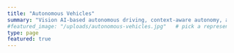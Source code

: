 ```yaml
---
title: "Autonomous Vehicles"
summary: "Vision AI-based autonomous driving, context-aware autonomy, and adversarial robustness for resilient AV systems."
#featured_image: "/uploads/autonomous-vehicles.jpg"   # pick a representative image
type: page
featured: true
---
```

